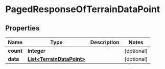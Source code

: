 

# PagedResponseOfTerrainDataPoint


## Properties

| Name | Type | Description | Notes |
|------------ | ------------- | ------------- | -------------|
|**count** | **Integer** |  |  [optional] |
|**data** | [**List&lt;TerrainDataPoint&gt;**](TerrainDataPoint.md) |  |  [optional] |



